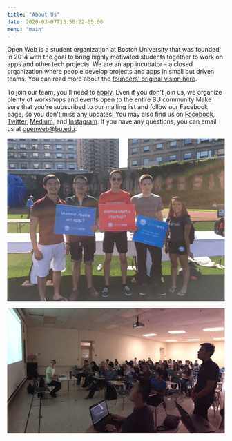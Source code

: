 ```yaml
---
title: "About Us"
date: 2020-03-07T13:50:22-05:00
menu: "main"
---
```


Open Web is a student organization at Boston University that was founded in 2014 with the goal to bring highly motivated students together to work on apps and other tech projects. We are an app incubator - a closed organization where people develop projects and apps in small but driven teams. You can read more about the [founders' original vision here](https://medium.com/@openwebbu/the-new-chapter-for-open-web-3c06fe735a41).

To join our team, you'll need to [apply](http://openwebbu.org/join). Even if you don't join us, we organize plenty of workshops and events open to the entire BU community Make sure that you're subscribed to our mailing list and follow our Facebook page, so you don't miss any updates! You may also find us on [Facebook](https://www.facebook.com/openwebbu), [Twitter](https://twitter.com/openwebbu), [Medium](https://medium.com/@openwebbu), and [Instagram](https://instagram.com/openwebbu/). If you have any questions, you can email us at [openweb@bu.edu](mailto:openweb@bu.edu).

![Open Web at SPLASH](splash.png)

![Open Web Workshop](workshop.png)